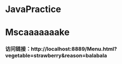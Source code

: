 # JavaPractice
# Mscaaaaaaake
### 访问链接：http://localhost:8889/Menu.html?vegetable=strawberry&reason=balabala
